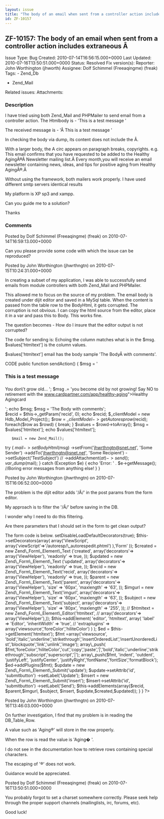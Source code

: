 ```yaml
---
layout: issue
title: "The body of an email when sent from a controller action includes extraneous Â"
id: ZF-10157
---
```


ZF-10157: The body of an email when sent from a controller action includes extraneous Â
---------------------------------------------------------------------------------------

 Issue Type: Bug Created: 2010-07-14T16:56:15.000+0000 Last Updated: 2010-07-16T13:50:51.000+0000 Status: Resolved Fix version(s): 
 Reporter:  John Worthington (jhworth)  Assignee:  Dolf Schimmel (Freeaqingme) (freak)  Tags: - Zend\_Db
- Zend\_Mail
 
 Related issues: 
 Attachments: 
### Description

I have tried using both Zend\_Mail and PHPMailer to send email from a controller action. The Htmlbody is - 'This is a test message '

The received message is - 'Â This is a test message '

In checking the body via dump, its content does not include the Â.

With a larger body, the A circ appears on paragraph breaks, copyrights. e.g. This email confirms that you have requested to be added to the Healthy AgingÂ®Â Newsletter mailing list.Â Every month,you will receive an email newsletter containing news, ideas, and tips for positive aging from Healthy AgingÂ®.Â

Without using the framework, both mailers work properly. I have used different smtp servers identical results

My platform is XP sp3 and xampp.

Can you guide me to a solution?

Thanks

 

 

### Comments

Posted by Dolf Schimmel (Freeaqingme) (freak) on 2010-07-14T16:59:13.000+0000

Can you please provide some code with which the issue can be reproduced?

 

 

Posted by John Worthington (jhwrthngtn) on 2010-07-15T10:24:31.000+0000

In creating a subset of my application, I was able to successfully send emails from module controllers with both Zend\_Mail and PHPMailer.

This allowed me to focus on the source of my problem. The email body is created under dijit editor and saved in a MySql table. When the content is passed from the table row to the BodyHtml, it gets corrupted. The corruption is not obvious. I can copy the html source from the editor, place it in a var and pass this to Body. This works fine.

The question becomes - How do I insure that the editor output is not corrupted?

The code for sending is: Echoing the column matches what is in the $msg. $values['htmltext'] is the column values.

$values['htmltext'] email has the body sample 'The BodyÂ with comments'.

CODE public function sendAction() { $msg = '

### **This is a test message**

### 

You don\\'t grow old... '; $msg .= 'you become old by not growing! Say NO to retirement with the <a href="">www.cardpartner.com/app/healthy-aging</a>">Healthy Agingcard



'; echo $msg; $msg = 'The Body with comments';  
 $recid = $this->\_getParam('recid', 0); echo $recid; $\_clientModel = new Hdb\_Model\_Project();; $row = $\_clientModel->getAutoresprow($recid); foreach($row as $rowd) { break; } $values = $rowd->toArray(); $msg = $values['htmltext']; echo $values['htmltext'];

 
       $mail = new Zend_Mail();


try { $mail->setBodyHtml($msg) ->setFrom('jhwrthngtn@snet.net', 'Some Sender') ->addTo('jhwrthngtn@snet.net', 'Some Recipient') ->setSubject('TestSubject') // ->addAttachment($at) ->send(); var\_dump($mail); } catch (Exception $e) { echo 'Error: ' . $e->getMessage(); //Boring error messages from anything else! } }

 

 

Posted by John Worthington (jhwrthngtn) on 2010-07-15T16:06:52.000+0000

The problem is the dijit editor adds '/Â/' in the post params from the form editor.

My approach is to filter the '/Â/' before saving in the DB.

I wonder why I need to do this filtering.

Are there parameters that I should set in the form to get clean output?

The form code is below. <?php class Hdb\_Form\_AutorespEdit extends Zend\_Dojo\_Form { public $\_codeOptions; public function \_\_construct( $options=null) { Zend\_Dojo::enableForm($this); $recid = new Zend\_Form\_Element\_Hidden('recid'); $this->setDisableLoadDefaultDecorators(true); $this->setDecorators(array( array('ViewScript', array('viewScript'=>'/autoresp/\_autorespedit.phtml') ),'Form' )); $created = new Zend\_Form\_Element\_Text ('created', array('decorators'=> array('ViewHelper'), 'readonly' => true, )); $updated = new Zend\_Form\_Element\_Text ('updated', array('decorators'=> array('ViewHelper'), 'readonly' => true, )); $recid = new Zend\_Form\_Element\_Text('recid', array('decorators'=> array('ViewHelper'), 'readonly' => true, )); $parent = new Zend\_Form\_Element\_Text('parent', array('decorators'=> array('ViewHelper'), 'size' => '60px', 'maxlength' => '63', )); $imgurl = new Zend\_Form\_Element\_Text('imgurl', array('decorators'=> array('ViewHelper'), 'size' => '60px', 'maxlength' => '63', )); $subject = new Zend\_Form\_Element\_Text('subject', array('decorators'=> array('ViewHelper'), 'size' => '80px', 'maxlength' => '255', )); // $htmltext = new Zend\_Form\_Element\_Editor('htmltext', // array('decorators'=> array('ViewHelper'),)); $this->addElement( 'editor', 'htmltext', array( 'label' => 'Editor', 'inheritWidth' => 'true', // 'extraplugins' => array('viewsource','foreColor','hiliteColor') ) ); $ed = $this->getElement('htmltext'); $fmt =array('viewsource', 'bold','italic','underline','strikethrough','insertOrderedList','insertUnorderedList','blockquote','link','unlink','image'); array\_push( $fmt,'foreColor','hiliteColor','cut','copy','paste','|','bold','italic','underline','strikethrough','subscript','superscript','|'); array\_push($fmt, 'indent', 'outdent', 'justifyLeft', 'justifyCenter', 'justifyRight','fontName','fontSize','formatBlock'); $ed->addPlugins($fmt); $update = new Zend\_Form\_Element\_Submit('update'); $update->setAttrib('id', 'submitbutton') ->setLabel('Update'); $insert = new Zend\_Form\_Element\_Submit('insert'); $insert->setAttrib('id', 'submitbutton') ->setLabel('Send'); $this->addElements(array($recid, $parent,$imgurl, $subject, $insert, $update,$created,$updated)); } } ?>

 

 

Posted by John Worthington (jhwrthngtn) on 2010-07-16T13:46:03.000+0000

On further investigation, I find that my problem is in reading the DB\_Table\_Row.

A value such as 'Aging®' will store in the row properly.

When the row is read the value is 'Aging� '.

I do not see in the documentation how to retrieve rows containing special characters.

The escaping of '®' does not work.

Guidance would be appreciated.

 

 

Posted by Dolf Schimmel (Freeaqingme) (freak) on 2010-07-16T13:50:51.000+0000

You probably forgot to set a charset somewhere correctly. Please seek help through the proper support channels (mailinglists, irc, forums, etc).

Good luck!

 

 